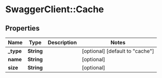 # SwaggerClient::Cache

## Properties
Name | Type | Description | Notes
------------ | ------------- | ------------- | -------------
**_type** | **String** |  | [optional] [default to &quot;cache&quot;]
**name** | **String** |  | [optional] 
**size** | **String** |  | [optional] 


